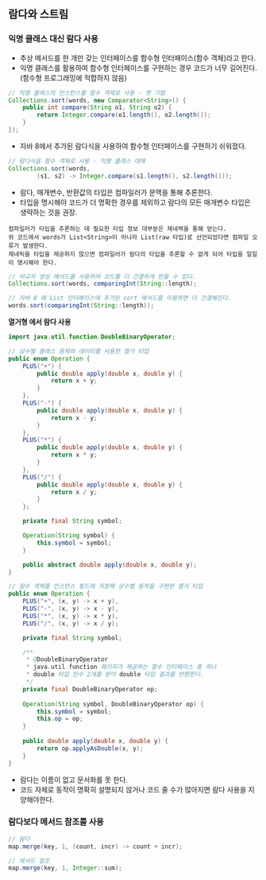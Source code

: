 ## 람다와 스트림

### 익명 클래스 대신 람다 사용

- 추상 메서드를 한 개만 갖는 인터페이스를 함수형 인터페이스(함수 객체)라고 한다.
- 익명 클래스를 활용하여 함수형 인터페이스를 구현하는 경우 코드가 너무 길어진다. (함수형 프로그래밍에 적합하지 않음)
```java
// 익명 클래스의 인스턴스를 함수 객체로 사용 - 옛 기법
Collections.sort(words, new Comparator<String>() {
    public int compare(String o1, String o2) {
        return Integer.compare(o1.length(), o2.length());
    }
});

```
- 자바 8에서 추가된 람다식을 사용하여 함수형 인터페이스를 구현하기 쉬워졌다.
```java
// 람다식을 함수 객체로 사용 - 익명 클래스 대체
Collections.sort(words,
        (s1, s2) -> Integer.compare(s1.length(), s2.length()));
```
- 람다, 매개변수, 반환값의 타입은 컴파일러가 문맥을 통해 추론한다.
- 타입을 명시해야 코드가 더 명확한 경우를 제외하고 람다의 모든 매개변수 타입은 생략하는 것을 권장.

```text
컴파일러가 타입을 추론하는 데 필요한 타입 정보 대부분은 제네렉을 통해 얻는다. 
위 코드에서 words가 List<String>이 아니라 List(raw 타입)로 선언되었다면 컴파일 오류가 발생한다.
제네릭을 타입을 제공하지 않으면 컴파일러가 람다의 타입을 추론할 수 없게 되어 타입을 일일이 명시해야 한다. 
```
```java
// 비교자 생성 메서드를 사용하여 코드를 더 간결하게 만들 수 있다.
Collections.sort(words, comparingInt(String::length);

// 자바 8 때 List 인터페이스에 추가된 sort 메서드를 이용하면 더 간결해진다.
words.sort(comparingInt(String::length));
```
**열거형 에서 람다 사용**

```java
import java.util.function.DoubleBinaryOperator;

// 상수별 클래스 몸체와 데이터를 사용한 열거 타입
public enum Operation {
    PLUS("+") {
        public double apply(double x, double y) {
            return x + y;
        }
    },
    PLUS("-") {
        public double apply(double x, double y) {
            return x - y;
        }
    },
    PLUS("*") {
        public double apply(double x, double y) {
            return x * y;
        }
    },
    PLUS("/") {
        public double apply(double x, double y) {
            return x / y;
        }
    };

    private final String symbol;

    Operation(String symbol) {
        this.symbol = symbol;
    }

    public abstract double apply(double x, double y);
}

// 함수 객체를 인스턴스 필드에 저장해 상수별 동작을 구현한 열거 타입
public enum Operation {
    PLUS("+", (x, y) -> x + y),
    PLUS("-", (x, y) -> x - y),
    PLUS("*", (x, y) -> x * y),
    PLUS("/", (x, y) -> x / y);

    private final String symbol;

    /**
     * @DoubleBinaryOperator
     * java.util.function 패키지가 제공하는 함수 인터페이스 중 하나
     * double 타입 인수 2개를 받아 double 타입 결과를 반환한다.
     */
    private final DoubleBinaryOperator op;
     
    Operation(String symbol, DoubleBinaryOperator op) {
        this.symbol = symbol;
        this.op = op;
    }
    
    public double apply(double x, double y) {
        return op.applyAsDouble(x, y);
    }
}

```
- 람다는 이름이 없고 문서화를 못 한다.
- 코드 자체로 동작이 명확히 설명되지 않거나 코드 줄 수가 많아지면 람다 사용을 지양해야한다.

### 람다보다 메서드 참조를 사용
```java
// 람다
map.merge(key, 1, (count, incr) -> count + incr);

// 메서드 참조
map.merge(key, 1, Integer::sum);
```
###  